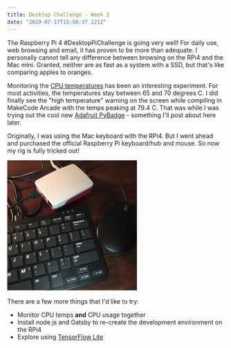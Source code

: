 ```yaml
---
title: Desktop Challenge - Week 2
date: "2019-07-17T15:50:37.121Z"
---
```


The Raspberry Pi 4 \#DesktopPiChallenge is going very well! For daily use, web browsing and email, it has proven to be more than adequate. I personally cannot tell any difference between browsing on the RPi4 and the Mac mini. Granted, neither are as fast as a system with a SSD, but that's like comparing apples to oranges.

Monitoring the [CPU temperatures](https://github.com/darrell24015/tempmon) has been an interesting experiment. For most activities, the temperatures stay between 65 and 70 degrees C. I did finally see the "high temperature" warning on the screen while compiling in MakeCode Arcade with the temps peaking at 79.4 C. That was while I was trying out the cool new [Adafruit PyBadge](https://www.adafruit.com/product/4200) - something I'll post about here later.

Originally, I was using the Mac keyboard with the RPi4. But I went ahead and purchased the official Raspberry Pi keyboard/hub and mouse. So now my rig is fully tricked out!

![Raspberry Pi 4 Keyboard and Mouse](./RPi4_keyboard_mouse.png)

There are a few more things that I'd like to try:
* Monitor CPU temps **and** CPU usage together
* Install node.js and Gatsby to re-create the development environment on the RPi4
* Explore using [TensorFlow Lite](https://www.tensorflow.org/lite/guide/build_rpi)